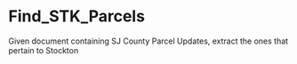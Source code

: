 # Find_STK_Parcels
Given document containing SJ County Parcel Updates, extract the ones that pertain to Stockton
